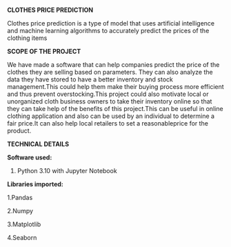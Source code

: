 **CLOTHES PRICE PREDICTION**

Clothes price prediction is a type of model that uses artificial intelligence and machine learning algorithms to accurately predict the prices of the clothing items

**SCOPE OF THE PROJECT**

We have made a software that can help companies predict the price of the clothes they are selling based on parameters. They can also analyze the data they have stored
to have a better inventory and stock management.This could help them make their buying process more efficient and thus prevent overstocking.This project could also 
motivate local or unorganized cloth business owners to take their inventory online so that they can take help of the benefits of this project.This can be useful in 
online clothing application and also can be used by an individual to determine a fair price.It can also help local retailers to set a reasonableprice for the product.

**TECHNICAL DETAILS**

**Software used:**

1. Python 3.10 with Jupyter Notebook


**Libraries imported:**

1.Pandas

2.Numpy

3.Matplotlib

4.Seaborn

